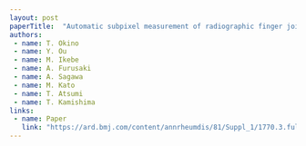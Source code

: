 ```yaml
---
layout: post
paperTitle:  "Automatic subpixel measurement of radiographic finger joint space narrowing in rheumatoid arthritis patients under tocilizumab treatment"
authors:
 - name: T. Okino
 - name: Y. Ou
 - name: M. Ikebe
 - name: A. Furusaki
 - name: A. Sagawa
 - name: M. Kato
 - name: T. Atsumi
 - name: T. Kamishima
links:
 - name: Paper
   link: "https://ard.bmj.com/content/annrheumdis/81/Suppl_1/1770.3.full.pdf"
---
```


